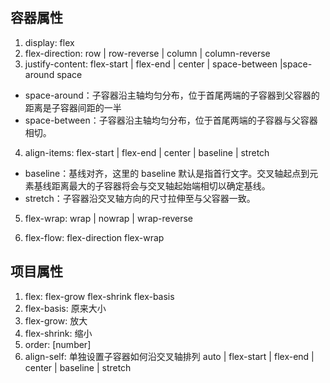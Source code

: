 
## 容器属性
1. display: flex
2. flex-direction: row | row-reverse | column | column-reverse
3. justify-content: flex-start | flex-end | center | space-between |space-around space
  - space-around：子容器沿主轴均匀分布，位于首尾两端的子容器到父容器的距离是子容器间距的一半
  - space-between：子容器沿主轴均匀分布，位于首尾两端的子容器与父容器相切。
4. align-items: flex-start | flex-end | center | baseline | stretch
  - baseline：基线对齐，这里的 baseline 默认是指首行文字。交叉轴起点到元素基线距离最大的子容器将会与交叉轴起始端相切以确定基线。
  - stretch：子容器沿交叉轴方向的尺寸拉伸至与父容器一致。

5. flex-wrap: wrap | nowrap | wrap-reverse

6. flex-flow: flex-direction flex-wrap

## 项目属性
1. flex: flex-grow flex-shrink flex-basis
2. flex-basis: 原来大小
3. flex-grow: 放大
4. flex-shrink: 缩小
5. order: [number]
6. align-self: 单独设置子容器如何沿交叉轴排列
  auto | flex-start | flex-end | center | baseline | stretch

